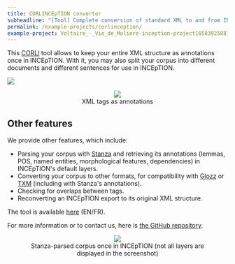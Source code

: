 ```yaml
---
title: CORLINCEpTION converter
subheadline: "[Tool] Complete conversion of standard XML to and from INCEpTION"
permalink: /example-projects/corlinception/
example-project: Voltaire_-_Vie_de_Moliere-inception-project1658392588767.zip
---
```


This [CORLI](https://corli.huma-num.fr/) tool allows to keep your entire XML structure as annotations once in INCEpTION.
With it, you may also split your corpus into different documents and different sentences for use in INCEpTION.

<img src="/example-projects/corlinception/corli-logo-ancien.png" style="max-width:30%;"/>

<figure id="corlinception_figure1" style="text-align: center">
    <img src="/example-projects/corlinception/screenshot1.png" style="max-width:75%;"/>
    <figcaption>XML tags as annotations</figcaption>
</figure>

## Other features

We provide other features, which include:
* Parsing your corpus with [Stanza](https://stanfordnlp.github.io/stanza/) and retrieving its annotations (lemmas, POS, named entities, morphological features, dependencies) in INCEpTION's default layers.
* Converting your corpus to other formats, for compatibility with [Glozz](http://www.glozz.org/) or [TXM](https://txm.gitpages.huma-num.fr/textometrie/) (including with Stanza's annotations).
* Checking for overlaps between tags.
* Reconverting an INCEpTION export to its original XML structure.

The tool is available [here](https://corli.huma-num.fr/convinception/#/home) (EN/FR).

For more information or to contact us, here is [the GitHub repository](https://github.com/Consortium-CORLI/converter_for_inception).

<figure id="corlinception_figure2" style="text-align: center">
    <img src="/example-projects/corlinception/screenshot2.png" style="max-width:75%;"/>
    <figcaption>Stanza-parsed corpus once in INCEpTION (not all layers are displayed in the screenshot)</figcaption>
</figure>
